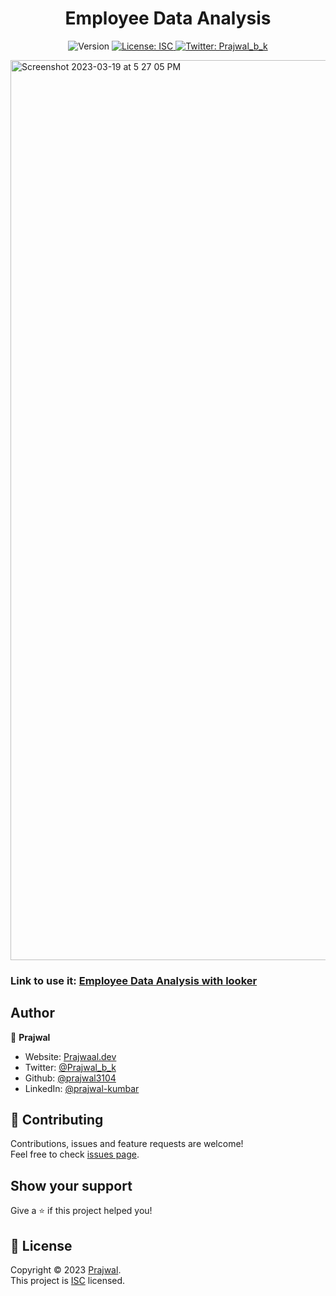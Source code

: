 <h1 align="center">Employee Data Analysis</h1>
<p style="text-align:center;">
  <img alt="Version" src="https://img.shields.io/badge/version-0.0.1-blue.svg?cacheSeconds=2592000" />
  <a href="LICENCE" target="_blank">
    <img alt="License: ISC" src="https://img.shields.io/badge/License-ISC-yellow.svg" />
  </a>
  <a href="https://twitter.com/Prajwal_b_k" target="_blank">
    <img alt="Twitter: Prajwal_b_k" src="https://img.shields.io/twitter/follow/Prajwal_b_k.svg?style=social" />
  </a>
</p>

<img width="1440" alt="Screenshot 2023-03-19 at 5 27 05 PM" src="https://user-images.githubusercontent.com/70045720/226174614-3275aade-2b85-4789-b953-f7a2e9faa185.png">

### Link to use it: [Employee Data Analysis with looker](https://lookerstudio.google.com/reporting/59c81c54-ac07-4154-acf6-b91846568e5c)


## Author

👤 **Prajwal**

* Website: [Prajwaal.dev](http://prajwaal.dev)
* Twitter: [@Prajwal_b_k](https://twitter.com/Prajwal_b_k)
* Github: [@prajwal3104](https://github.com/prajwal3104)
* LinkedIn: [@prajwal-kumbar](https://www.linkedin.com/in/prajwal-kumbar)

## 🤝 Contributing

Contributions, issues and feature requests are welcome!<br />Feel free to check [issues page](https://github.com/prajwal3104/Data-sources-Analyze-data-and-Visualize/issues). 

## Show your support

Give a ⭐️ if this project helped you!

## 📝 License

Copyright © 2023 [Prajwal](https://github.com/prajwal3104).<br />
This project is [ISC](LICENCE) licensed.
